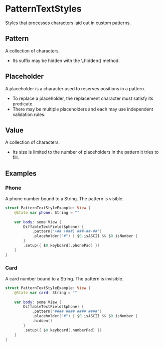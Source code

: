 #  PatternTextStyles

Styles that processes characters laid out in custom patterns.

## Pattern

A collection of characters.

- Its suffix may be hidden with the \\.hidden() method.

## Placeholder

A placeholder is a character used to reserves positions in a pattern. 

- To replace a placeholder, the replacement character must satisfy its predicate.
- There may be multiple placeholders and each may use independent validation rules.

## Value

A collection of characters. 

- Its size is limited to the number of placeholders in the pattern it tries to fill.

## Examples

### Phone

A phone number bound to a String. The pattern is visible.

```swift
struct PatternTextStyleExample: View {
    @State var phone: String = ""
    
    var body: some View {
        DiffableTextField($phone) {
            .pattern("+## (###) ###-##-##")
            .placeholder("#") { $0.isASCII && $0.isNumber }
        }
        .setup({ $0.keyboard(.phonePad) })
    }
}
```
    
### Card

A card number bound to a String. The pattern is invisible.
    
```swift
struct PatternTextStyleExample: View {
    @State var card: String = ""
    
    var body: some View {
        DiffableTextField($phone) {
            .pattern("#### #### #### ####")
            .placeholder("#") { $0.isASCII && $0.isNumber }
            .hidden()
        }
        .setup({ $0.keyboard(.numberPad) })
    }
}
```
